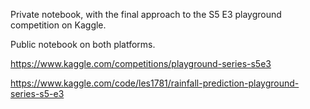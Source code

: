 Private notebook, with the final approach to the S5 E3 playground competition on Kaggle.

Public notebook on both platforms.

https://www.kaggle.com/competitions/playground-series-s5e3

https://www.kaggle.com/code/les1781/rainfall-prediction-playground-series-s5-e3
